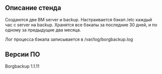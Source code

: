 ## Описание стенда
Создаются две ВМ server и backup. Настраивается бэкап /etc каждый час с server на backup.
Хранятся все бэкапы за последние 30 дней, и по одному за предыдущие два месяца.

Лог процесса бэкапа записывается в /var/log/borgbackup.log

## Версии ПО
Borgbackup 1.1.11
